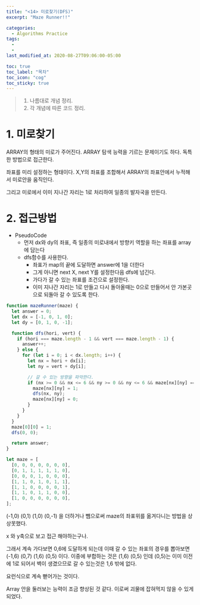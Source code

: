 ```yaml
---
title: "<14> 미로찾기(DFS)"
excerpt: "Maze Runner!!"

categories:
  - Algorithms Practice
tags:
  -
  -
last_modified_at: 2020-08-27T09:06:00-05:00

toc: true
toc_label: "목차"
toc_icon: "cog"
toc_sticky: true
---
```


> 1. 나름대로 개념 정리.
> 2. 각 개념에 따른 코드 정리.

# 1. 미로찾기

ARRAY의 형태의 미로가 주어진다. ARRAY 탐색 능력을 기르는 문제이기도 하다. 독특한 방법으로 접근한다.

좌표를 미리 설정하는 형태이다. X,Y의 좌표를 조합해서 ARRAY의 좌표안에서 누적해서 미로안을 움직인다.

그리고 미로에서 이미 지나간 자리는 1로 처리하여 일종의 발자국을 만든다.

# 2. 접근방법

- PseudoCode
  - 먼저 dx와 dy의 좌표, 즉 일종의 미로내에서 방향키 역할을 하는 좌표를 array에 담는다
  - dfs함수를 사용한다.
    - 좌표가 map의 끝에 도달하면 answer에 1을 더한다
    - 그게 아니면 next X, next Y를 설정한다음 dfs에 넘긴다.
    - 가다가 갈 수 있는 좌표를 조건으로 설정한다.
    - 이미 지나간 자리는 1로 만들고 다시 돌아올때는 0으로 만들어서 안 가본곳으로 되돌아 갈 수 있도록 한다.

```javascript
function mazeRunner(maze) {
  let answer = 0;
  let dx = [-1, 0, 1, 0];
  let dy = [0, 1, 0, -1];

  function dfs(hori, vert) {
    if (hori === maze.length - 1 && vert === maze.length - 1) {
      answer++;
    } else {
      for (let i = 0; i < dx.length; i++) {
        let nx = hori + dx[i];
        let ny = vert + dy[i];

        // 갈 수 있는 방향을 파악한다.
        if (nx >= 0 && nx <= 6 && ny >= 0 && ny <= 6 && maze[nx][ny] === 0) {
          maze[nx][ny] = 1;
          dfs(nx, ny);
          maze[nx][ny] = 0;
        }
      }
    }
  }
  maze[0][0] = 1;
  dfs(0, 0);

  return answer;
}

let maze = [
  [0, 0, 0, 0, 0, 0, 0],
  [0, 1, 1, 1, 1, 1, 0],
  [0, 0, 0, 1, 0, 0, 0],
  [1, 1, 0, 1, 0, 1, 1],
  [1, 1, 0, 0, 0, 0, 1],
  [1, 1, 0, 1, 1, 0, 0],
  [1, 0, 0, 0, 0, 0, 0],
];
```

(-1,0) (0,1) (1,0) (0,-1) 을 더하거나 뺌으로써 maze의 좌표위를 옮겨다니는 방법을 상상못했다.

x 와 y축으로 보고 접근 해야하는구나.

그래서 계속 가다보면 0,6에 도달하게 되는데 이때 갈 수 있는 좌표의 경우를 뽑아보면 (-1,6) (0,7) (1,6) (0,5) 이다. 이중에 부합하는 것은 (1,6) (0,5) 인데 (0,5)는 이미 이전에 1로 되어서 벽이 생겼으므로 갈 수 있는것은 1,6 밖에 없다.

요런식으로 계속 뻗어가는 것이다.

Array 안을 둘러보는 능력이 조금 향상된 것 같다. 이로써 괴물에 잡혀먹지 않을 수 있게 되었다.
